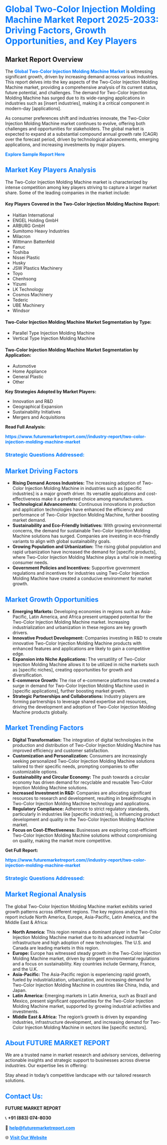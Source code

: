 <h1 style="color: #007BFF;">Global Two-Color Injection Molding Machine Market Report 2025-2033: Driving Factors, Growth Opportunities, and Key Players</h1>

<section id="overview">
<h2>Market Report Overview</h2>
<p>The <a href="https://www.futuremarketreport.com//industry-report/two-color-injection-molding-machine-market" style="color: #007BFF; text-decoration: none;"><strong>Global Two-Color Injection Molding Machine Market</strong></a> is witnessing significant growth, driven by increasing demand across various industries. This report delves into the key aspects of the Two-Color Injection Molding Machine market, providing a comprehensive analysis of its current status, future potential, and challenges. The demand for Two-Color Injection Molding Machine has surged due to its wide-ranging applications in industries such as [insert industries], making it a critical component in modern-day [applications].</p>
<p>As consumer preferences shift and industries innovate, the Two-Color Injection Molding Machine market continues to evolve, offering both challenges and opportunities for stakeholders. The global market is expected to expand at a substantial compound annual growth rate (CAGR) over the forecast period, driven by technological advancements, emerging applications, and increasing investments by major players.</p>
</section>

<section id="overview">
<p><a href="https://www.futuremarketreport.com//request-sample/reportId=50628" style="color: #007BFF; text-decoration: none;"><strong>Explore Sample Report Here</strong></a></p>
</section>

<section id="key-players">
<h2 style="color: #007BFF;">Market Key Players Analysis</h2>
<p>The Two-Color Injection Molding Machine market is characterized by intense competition among key players striving to capture a larger market share. Some of the leading companies in the market include:</p>
<h4>Key Players Covered in the Two-Color Injection Molding Machine Report:</h4>
<ul><li>Haitian International</li><li>ENGEL Holding GmbH</li><li>ARBURG GmbH</li><li>Sumitomo Heavy Industries</li><li>Milacron</li><li>Wittmann Battenfeld</li><li>Fanuc</li><li>Toshiba</li><li>Nissei Plastic</li><li>Husky</li><li>JSW Plastics Machinery</li><li>Toyo</li><li>Chenhsong</li><li>Yizumi</li><li>LK Technology</li><li>Cosmos Machinery</li><li>Tederic</li><li>UBE Machinery</li><li>Windsor</li></ul>
<h4>Two-Color Injection Molding Machine Market Segmentation by Type:</h4>
<ul><li>Parallel Type Injection Molding Machine</li><li>Vertical Type Injection Molding Machine</li></ul>

<h4>Two-Color Injection Molding Machine Market Segmentation by Application:</h4>
<ul><li>Automotive</li><li>Home Appliance</li><li>General Plastic</li><li>Other</li></ul>
<p><strong>Key Strategies Adopted by Market Players:</strong></p>
<ul>
<li>Innovation and R&D</li>
<li>Geographical Expansion</li>
<li>Sustainability Initiatives</li>
<li>Mergers and Acquisitions</li>
</ul>
</section>

<section>
<p><strong>Read Full Analysis: </strong></p><a href="https://www.futuremarketreport.com//industry-report/two-color-injection-molding-machine-market" style="color: #007BFF; text-decoration: none;"><strong>https://www.futuremarketreport.com//industry-report/two-color-injection-molding-machine-market</strong></a>
<h3 style="color: #007BFF;">Strategic Questions Addressed:</h3>
</section>

<section id="driving-factors">
<h2 style="color: #007BFF;">Market Driving Factors</h2>
<ul>
<li><strong>Rising Demand Across Industries:</strong> The increasing adoption of Two-Color Injection Molding Machine in industries such as [specific industries] is a major growth driver. Its versatile applications and cost-effectiveness make it a preferred choice among manufacturers.</li>
<li><strong>Technological Advancements:</strong> Continuous innovations in production and application technologies have enhanced the efficiency and performance of Two-Color Injection Molding Machine, further boosting market demand.</li>
<li><strong>Sustainability and Eco-Friendly Initiatives:</strong> With growing environmental concerns, the demand for sustainable Two-Color Injection Molding Machine solutions has surged. Companies are investing in eco-friendly variants to align with global sustainability goals.</li>
<li><strong>Growing Population and Urbanization:</strong> The rising global population and rapid urbanization have increased the demand for [specific products], where Two-Color Injection Molding Machine plays a vital role in meeting consumer needs.</li>
<li><strong>Government Policies and Incentives:</strong> Supportive government regulations and incentives for industries using Two-Color Injection Molding Machine have created a conducive environment for market growth.</li>
</ul>
</section>

<section id="growth-opportunities">
<h2 style="color: #007BFF;">Market Growth Opportunities</h2>
<ul>
<li><strong>Emerging Markets:</strong> Developing economies in regions such as Asia-Pacific, Latin America, and Africa present untapped potential for the Two-Color Injection Molding Machine market. Increasing industrialization and urbanization in these regions are key growth drivers.</li>
<li><strong>Innovative Product Development:</strong> Companies investing in R&D to create innovative Two-Color Injection Molding Machine products with enhanced features and applications are likely to gain a competitive edge.</li>
<li><strong>Expansion into Niche Applications:</strong> The versatility of Two-Color Injection Molding Machine allows it to be utilized in niche markets such as [specific niches], creating opportunities for growth and diversification.</li>
<li><strong>E-commerce Growth:</strong> The rise of e-commerce platforms has created a surge in demand for Two-Color Injection Molding Machine used in [specific applications], further boosting market growth.</li>
<li><strong>Strategic Partnerships and Collaborations:</strong> Industry players are forming partnerships to leverage shared expertise and resources, driving the development and adoption of Two-Color Injection Molding Machine products globally.</li>
</ul>
</section>

<section id="trending-factors">
<h2 style="color: #007BFF;">Market Trending Factors</h2>
<ul>
<li><strong>Digital Transformation:</strong> The integration of digital technologies in the production and distribution of Two-Color Injection Molding Machine has improved efficiency and customer satisfaction.</li>
<li><strong>Customization and Personalization:</strong> Consumers are increasingly seeking personalized Two-Color Injection Molding Machine solutions tailored to their specific needs, prompting companies to offer customizable options.</li>
<li><strong>Sustainability and Circular Economy:</strong> The push towards a circular economy has driven demand for recyclable and reusable Two-Color Injection Molding Machine solutions.</li>
<li><strong>Increased Investment in R&D:</strong> Companies are allocating significant resources to research and development, resulting in breakthroughs in Two-Color Injection Molding Machine technology and applications.</li>
<li><strong>Regulatory Compliance:</strong> Adherence to strict regulatory standards, particularly in industries like [specific industries], is influencing product development and quality in the Two-Color Injection Molding Machine market.</li>
<li><strong>Focus on Cost-Effectiveness:</strong> Businesses are exploring cost-efficient Two-Color Injection Molding Machine solutions without compromising on quality, making the market more competitive.</li>
</ul>
</section>

<section>
<p><strong>Get Full Report: </strong></p><a href="https://www.futuremarketreport.com//industry-report/two-color-injection-molding-machine-market" style="color: #007BFF; text-decoration: none;"><strong>https://www.futuremarketreport.com//industry-report/two-color-injection-molding-machine-market</strong></a>
<h3 style="color: #007BFF;">Strategic Questions Addressed:</h3>
</section>


<section id="regional-analysis">
<h2 style="color: #007BFF;">Market Regional Analysis</h2>
<p>The global Two-Color Injection Molding Machine market exhibits varied growth patterns across different regions. The key regions analyzed in this report include North America, Europe, Asia-Pacific, Latin America, and the Middle East & Africa:</p>
<ul>
<li><strong>North America:</strong> This region remains a dominant player in the Two-Color Injection Molding Machine market due to its advanced industrial infrastructure and high adoption of new technologies. The U.S. and Canada are leading markets in this region.</li>
<li><strong>Europe:</strong> Europe has witnessed steady growth in the Two-Color Injection Molding Machine market, driven by stringent environmental regulations and a focus on sustainability. Key countries include Germany, France, and the U.K.</li>
<li><strong>Asia-Pacific:</strong> The Asia-Pacific region is experiencing rapid growth, fueled by industrialization, urbanization, and increasing demand for Two-Color Injection Molding Machine in countries like China, India, and Japan.</li>
<li><strong>Latin America:</strong> Emerging markets in Latin America, such as Brazil and Mexico, present significant opportunities for the Two-Color Injection Molding Machine market, supported by growing industrial activities and investments.</li>
<li><strong>Middle East & Africa:</strong> The region’s growth is driven by expanding industries, infrastructure development, and increasing demand for Two-Color Injection Molding Machine in sectors like [specific sectors].</li>
</ul>
</section>

<footer>
<h2 style="color: #007BFF;">About FUTURE MARKET REPORT</h2>
<p>We are a trusted name in market research and advisory services, delivering actionable insights and strategic support to businesses across diverse industries. Our expertise lies in offering:</p>

<p>Stay ahead in today’s competitive landscape with our tailored research solutions.</p>

<h2 style="color: #007BFF;">Contact Us:</h2>
<p><strong>FUTURE MARKET REPORT</strong></p>
<p>📞 <strong>+91 (883) 074-8030</strong></p>
<p>📧 <strong><a href="mailto:help@futuremarketreport.com" style="color: #007BFF;">help@futuremarketreport.com</a></strong></p>
<p>🌐 <strong><a href="https://www.futuremarketreport.com/" style="color: #007BFF;">Visit Our Website</a></strong></p>
</footer>
